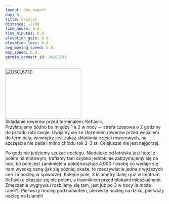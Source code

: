 ```yaml
---
layout: day_report
day: 0
title: Przylot
distance: ~2700
time_hours: b.d.
time_minutes: b.d.
elevation_gain: b.d.
elevation_loss: b.d.
avg_moving_speed: b.d.
max_speed: b.d.
garmin_connect_id: 34107531
---
```


<div class="image left">
  <a href="http://www.flickr.com/photos/michalbugno/4644224821/sizes/l" class="left" title="DSC_6730 by Michal Bugno, on Flickr"><img src="http://farm5.static.flickr.com/4047/4644224821_83d3b814ff_m.jpg" width="240" height="159" alt="DSC_6730" /></a>
  <br />
  <span>Składanie rowerów przed terminalem. Keflavik.</span>
</div>
Przylatujemy późno bo między 1 a 2 w nocy -- strefa czasowa o 2 godziny do
przodu robi swoje. Uwijamy się ze złożeniem rowerów przed wejściem do terminala,
wewnątrz jest zakaz składania części rowerowych, na szczęście nie pada i mimo
chłodu (ok 2-3 st. Celsjusza) nie jest najgorzej.

Po godzinie jedziemy szukać noclegu. Niedaleko od lotniska jest hotel z polem
namiotowym, trafiamy tam szybko jednak nie zatrzymujemy się na noc, bo pole
jest zamknięte a pokój kosztuje 4,000 / osobę co wydaje się nam wysoką ceną
(jak się później okaże, to rzeczywiście jedna z wyższych cen za nocleg w
śpiworze). Kolejne pole, 3 kilometry dalej i już w centrum Keflaviku okazuje się
nie polem, a trawnikiem przed blokami mieszkalnymi. Zmęczenie wygrywa i
rozbijamy się tam, jest już po 3 w nocy (a może rano?). Pierwszy nocleg
pod namiotem, pierwszy nocleg na dziko, pierwszy nocleg na Islandii!
